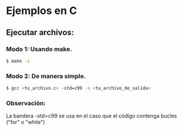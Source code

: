 # Ejemplos en C
## Ejecutar archivos:
### Modo 1: Usando make.
```bash
$ make -s
```

### Modo 2:  De manera simple.
```bash
$ gcc <tu_archivo.c> -std=c99 -o <tu_archivo_de_salida>
```
### Observación:
La bandera -std=c99 se usa en el caso que el código contenga bucles ("for" o "while")
